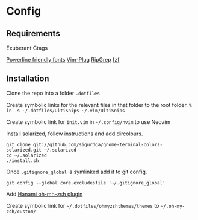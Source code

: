 # Config

## Requirements

Exuberant Ctags

[Powerline friendly fonts](https://github.com/powerline/fonts)
[Vim-Plug](https://github.com/junegunn/vim-plug)
[RipGrep](https://github.com/BurntSushi/ripgrep)
[fzf](https://github.com/junegunn/fzf)

## Installation

Clone the repo into a folder `.dotfiles`

Create symbolic links for the relevant files in that folder to the root folder.
`% ln -s ~/.dotfiles/UltiSnips ~/.vim/UltiSnips`

Create symbolic link for `init.vim` in `~/.config/nvim` to use Neovim

Install solarized, follow instructions and add dircolours.
```
git clone git://github.com/sigurdga/gnome-terminal-colors-solarized.git ~/.solarized
cd ~/.solarized
./install.sh
```

Once `.gitignore_global` is symlinked add it to git config.

`git config --global core.excludesfile '~/.gitignore_global'`

Add [Hanami oh-mh-zsh plugin](https://github.com/davydovanton/hanami-zsh)

Create symbolic link for `~/.dotfiles/ohmyzshthemes/themes` to `~/.oh-my-zsh/custom/`
